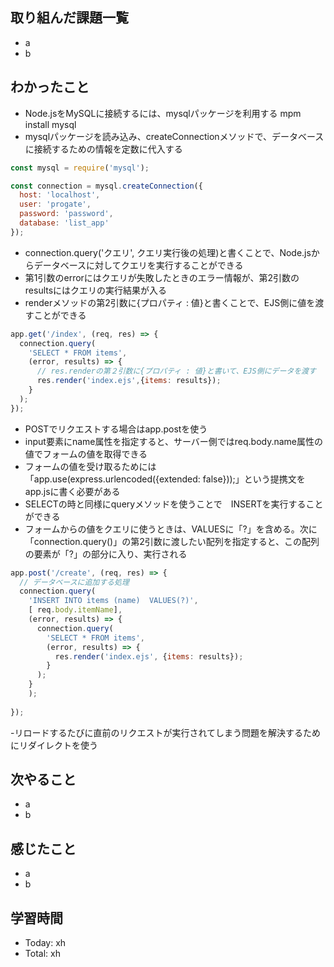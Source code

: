 ## 取り組んだ課題一覧
- a
- b
## わかったこと
- Node.jsをMySQLに接続するには、mysqlパッケージを利用する mpm install mysql
- mysqlパッケージを読み込み、createConnectionメソッドで、データベースに接続するための情報を定数に代入する
```javascript:test.js
const mysql = require('mysql');

const connection = mysql.createConnection({
  host: 'localhost',
  user: 'progate',
  password: 'password',
  database: 'list_app'
});
```
- connection.query('クエリ', クエリ実行後の処理)と書くことで、Node.jsからデータベースに対してクエリを実行することができる
- 第1引数のerrorにはクエリが失敗したときのエラー情報が、第2引数のresultsにはクエリの実行結果が入る
- renderメソッドの第2引数に{プロパティ : 値}と書くことで、EJS側に値を渡すことができる
```javascript:test.js
app.get('/index', (req, res) => {
  connection.query(
    'SELECT * FROM items',
    (error, results) => {
      // res.renderの第２引数に{プロパティ : 値}と書いて、EJS側にデータを渡す
      res.render('index.ejs',{items: results});
    }
  );
});
```
- POSTでリクエストする場合はapp.postを使う
- input要素にname属性を指定すると、サーバー側ではreq.body.name属性の値でフォームの値を取得できる
- フォームの値を受け取るためには「app.use(express.urlencoded({extended: false}));」という提携文をapp.jsに書く必要がある
- SELECTの時と同様にqueryメソッドを使うことで　INSERTを実行することができる
- フォームからの値をクエリに使うときは、VALUESに「?」を含める。次に「connection.query()」の第2引数に渡したい配列を指定すると、この配列の要素が「?」の部分に入り、実行される
```javascript:test.js
app.post('/create', (req, res) => {
  // データベースに追加する処理
  connection.query(
    'INSERT INTO items (name)  VALUES(?)',
    [ req.body.itemName],
    (error, results) => {
      connection.query(
        'SELECT * FROM items',
        (error, results) => {
          res.render('index.ejs', {items: results});
        }
      );
    }
    );
  
});
```
-リロードするたびに直前のリクエストが実行されてしまう問題を解決するためにリダイレクトを使う
## 次やること
- a
- b
## 感じたこと
- a
- b
## 学習時間
- Today: xh
- Total: xh

